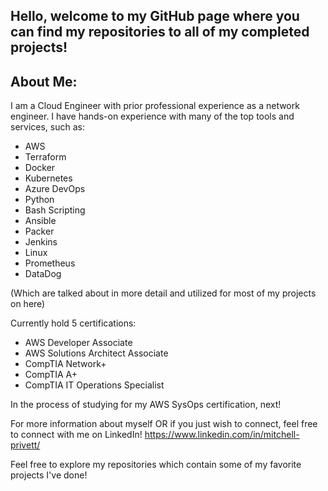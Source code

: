 ## Hello, welcome to my GitHub page where you can find my repositories to all of my completed projects!

## About Me:
I am a Cloud Engineer with prior professional experience as a network engineer. 
I have hands-on experience with many of the top tools and services, such as:
- AWS 
- Terraform
- Docker 
- Kubernetes
- Azure DevOps
- Python
- Bash Scripting
- Ansible
- Packer
- Jenkins
- Linux
- Prometheus
- DataDog

(Which are talked about in more detail and utilized for most of my projects on here)

Currently hold 5 certifications: 
- AWS Developer Associate
- AWS Solutions Architect Associate
- CompTIA Network+
- CompTIA A+
- CompTIA IT Operations Specialist

In the process of studying for my AWS SysOps certification, next!

For more information about myself OR if you just wish to connect, feel free to connect with me on LinkedIn!
https://www.linkedin.com/in/mitchell-privett/

Feel free to explore my repositories which contain some of my favorite projects I've done!

